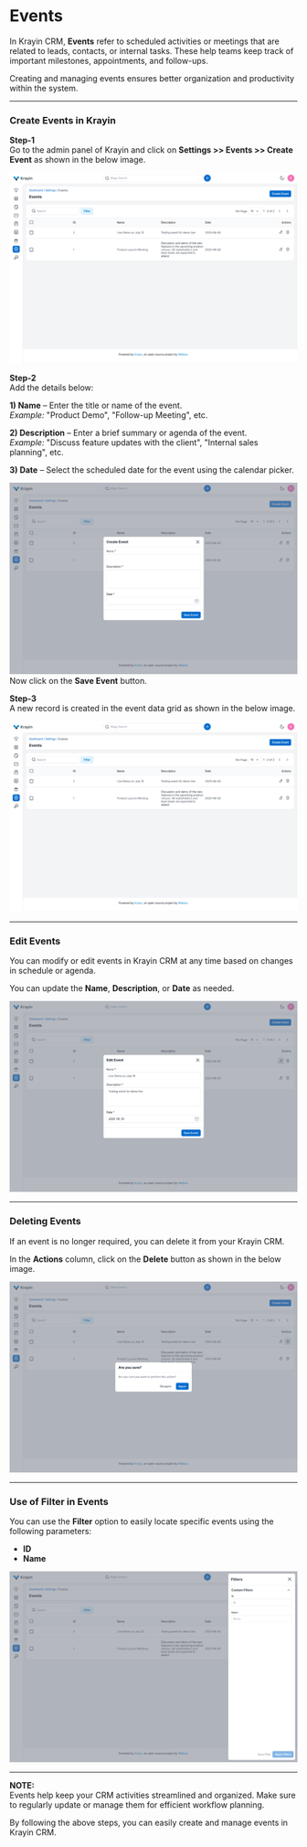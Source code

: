 # Events

In Krayin CRM, **Events** refer to scheduled activities or meetings that are related to leads, contacts, or internal tasks. These help teams keep track of important milestones, appointments, and follow-ups.

Creating and managing events ensures better organization and productivity within the system.

---

### Create Events in Krayin

**Step-1**  
Go to the admin panel of Krayin and click on **Settings >> Events >> Create Event** as shown in the below image.

![Event](../../assets/2.x/images/setting/events-list.png)

**Step-2**  
Add the details below:

**1) Name** – Enter the title or name of the event.  
*Example:* "Product Demo", "Follow-up Meeting", etc.

**2) Description** – Enter a brief summary or agenda of the event.  
*Example:* "Discuss feature updates with the client", "Internal sales planning", etc.

**3) Date** – Select the scheduled date for the event using the calendar picker.

![Create Event](../../assets/2.x/images/setting/event-create.png)
Now click on the **Save Event** button.

**Step-3**  
A new record is created in the event data grid as shown in the below image.

![Event Grid](../../assets/2.x/images/setting/events-list.png)

---

### Edit Events

You can modify or edit events in Krayin CRM at any time based on changes in schedule or agenda.

You can update the **Name**, **Description**, or **Date** as needed.

![Edit Event](../../assets/2.x/images/setting/event-edit.png)

---

### Deleting Events

If an event is no longer required, you can delete it from your Krayin CRM.

In the **Actions** column, click on the **Delete** button as shown in the below image.

![Delete Event](../../assets/2.x/images/setting/event-delete.png)

---

### Use of Filter in Events

You can use the **Filter** option to easily locate specific events using the following parameters:

- **ID**
- **Name**

![Filter Event](../../assets/2.x/images/setting/event-filter.png)

---

**NOTE:**  
Events help keep your CRM activities streamlined and organized. Make sure to regularly update or manage them for efficient workflow planning.

By following the above steps, you can easily create and manage events in Krayin CRM.
